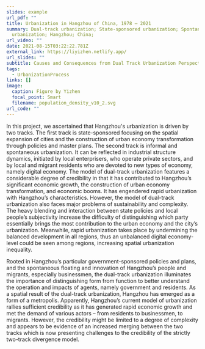 ```yaml
---
slides: example
url_pdf: ""
title: Urbanization in Hangzhou of China, 1978 – 2021
summary: Dual-track urbanization; State-sponsored urbanization; Spontaneous
  urbanization; Hangzhou; China;
url_video: ""
date: 2021-08-15T03:22:22.781Z
external_link: https://liyizhen.netlify.app/
url_slides: ""
subtitle: Causes and Consequences from Dual Track Urbanization Perspective
tags:
  - UrbanizationProcess
links: []
image:
  caption: Figure by Yizhen
  focal_point: Smart
  filename: population_density_v10_2.svg
url_code: ""
---
```

In this project, we ascertained that Hangzhou's urbanization is driven by two tracks. The first track is state-sponsored focusing on the spatial expansion of cities and the construction of urban economy transformation through policies and master plans. The second track is informal and spontaneous urbanization. It can be reflected in industrial structure dynamics, initiated by local enterprisers, who operate private sectors, and by local and migrant residents who are devoted to new types of economy, namely digital economy. The model of dual-track urbanization features a considerable degree of credibility in that it has contributed to Hangzhou’s significant economic growth, the construction of urban economy transformation, and economic booms. It has engendered rapid urbanization with Hangzhou’s characteristics. However, the model of dual-track urbanization also faces major problems of sustainability and complexity. The heavy blending and interaction between state policies and local people’s subjectivity increase the difficulty of distinguishing which party essentially brings the most contribution to the urban economy and the city’s urbanization. Meanwhile, rapid urbanization takes place by undermining the balanced development in all regions, thus an unbalanced digital economy-level could be seen among regions, increasing spatial urbanization inequality.


Rooted in Hangzhou’s particular government-sponsored policies and plans, and the spontaneous floating and innovation of Hangzhou’s people and migrants, especially businessmen, the dual-track urbanization illuminates the importance of distinguishing form from function to better understand the operation and impacts of agents, namely government and residents. As a spatial result of the dual-track urbanization, Hangzhou has emerged as a form of a metropolis. Apparently, Hangzhou’s current model of urbanization rallies sufficient credibility as it has generated rapid economic growth and met the demand of various actors – from residents to businessmen, to migrants. However, the credibility might be limited to a degree of complexity and appears to be evidence of an increased merging between the two tracks which is now presenting challenges to the credibility of the strictly two-track divergence model.